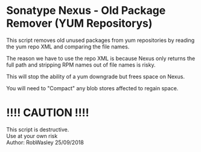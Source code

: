 # Sonatype Nexus - Old Package Remover (YUM Repositorys)

This script removes old unused packages from yum repositories by reading the yum repo XML and comparing the file names.  

The reason we have to use the repo XML is because Nexus only returns the full path and stripping RPM names out of file names is risky.    

This will stop the ability of a yum downgrade but frees space on Nexus.  

You will need to "Compact" any blob stores affected to regain space.  

# !!!! CAUTION !!!!  
This script is destructive.  
Use at your own risk  
Author: RobWasley 25/09/2018
